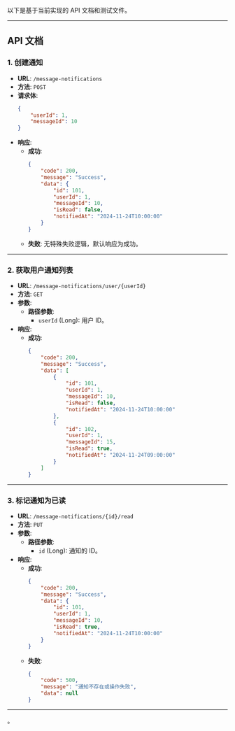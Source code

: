 以下是基于当前实现的 API 文档和测试文件。

---

## **API 文档**

### **1. 创建通知**
- **URL**: `/message-notifications`
- **方法**: `POST`
- **请求体**:
  ```json
  {
      "userId": 1,
      "messageId": 10
  }
  ```
- **响应**:
  - **成功**:
    ```json
    {
        "code": 200,
        "message": "Success",
        "data": {
            "id": 101,
            "userId": 1,
            "messageId": 10,
            "isRead": false,
            "notifiedAt": "2024-11-24T10:00:00"
        }
    }
    ```
  - **失败**: 无特殊失败逻辑，默认响应为成功。

---

### **2. 获取用户通知列表**
- **URL**: `/message-notifications/user/{userId}`
- **方法**: `GET`
- **参数**:
  - **路径参数**:
    - `userId` (Long): 用户 ID。
- **响应**:
  - **成功**:
    ```json
    {
        "code": 200,
        "message": "Success",
        "data": [
            {
                "id": 101,
                "userId": 1,
                "messageId": 10,
                "isRead": false,
                "notifiedAt": "2024-11-24T10:00:00"
            },
            {
                "id": 102,
                "userId": 1,
                "messageId": 15,
                "isRead": true,
                "notifiedAt": "2024-11-24T09:00:00"
            }
        ]
    }
    ```

---

### **3. 标记通知为已读**
- **URL**: `/message-notifications/{id}/read`
- **方法**: `PUT`
- **参数**:
  - **路径参数**:
    - `id` (Long): 通知的 ID。
- **响应**:
  - **成功**:
    ```json
    {
        "code": 200,
        "message": "Success",
        "data": {
            "id": 101,
            "userId": 1,
            "messageId": 10,
            "isRead": true,
            "notifiedAt": "2024-11-24T10:00:00"
        }
    }
    ```
  - **失败**:
    ```json
    {
        "code": 500,
        "message": "通知不存在或操作失败",
        "data": null
    }
    ```

---
。